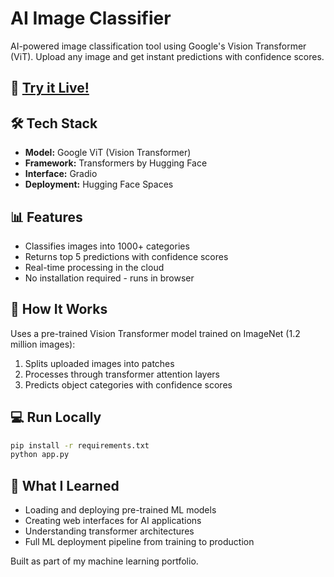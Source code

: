 # AI Image Classifier

AI-powered image classification tool using Google's Vision Transformer (ViT). Upload any image and get instant predictions with confidence scores.

## 🚀 [Try it Live!](https://huggingface.co/spaces/dakota-stpierre/github-image_classifier)


## 🛠️ Tech Stack
- **Model:** Google ViT (Vision Transformer)
- **Framework:** Transformers by Hugging Face
- **Interface:** Gradio
- **Deployment:** Hugging Face Spaces

## 📊 Features
- Classifies images into 1000+ categories
- Returns top 5 predictions with confidence scores
- Real-time processing in the cloud
- No installation required - runs in browser

## 🧠 How It Works
Uses a pre-trained Vision Transformer model trained on ImageNet (1.2 million images):
1. Splits uploaded images into patches
2. Processes through transformer attention layers
3. Predicts object categories with confidence scores

## 💻 Run Locally
```bash
pip install -r requirements.txt
python app.py
```

## 📝 What I Learned
- Loading and deploying pre-trained ML models
- Creating web interfaces for AI applications
- Understanding transformer architectures
- Full ML deployment pipeline from training to production

Built as part of my machine learning portfolio.
